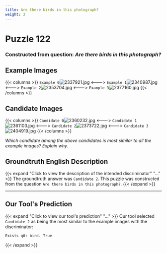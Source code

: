 ```yaml
---
title: Are there birds in this photograph?
weight: 3
---
```


# Puzzle 122
### Constructed from question: _Are there birds in this photograph?_


## Example Images
{{< columns >}}
`Example 0`![2337921.jpg](/gqa_images/2337921.jpg)
<--->
`Example 1`![2340987.jpg](/gqa_images/2340987.jpg)
<--->
`Example 2`![2353704.jpg](/gqa_images/2353704.jpg)
<--->
`Example 3`![2377160.jpg](/gqa_images/2377160.jpg)
{{< /columns >}}

## Candidate Images
{{< columns >}}
`Candidate 0`![2360232.jpg](/gqa_images/2360232.jpg)
<--->
`Candidate 1`![2361103.jpg](/gqa_images/2361103.jpg)
<--->
`Candidate 2`![2373722.jpg](/gqa_images/2373722.jpg)
<--->
`Candidate 3`![2404919.jpg](/gqa_images/2404919.jpg)
{{< /columns >}}

*Which candidate among the above candidates is most similar to all the example images? Explain why.*

## Groundtruth English Description

{{< expand "Click to view the description of the intended discriminator" "..." >}}
The groundtruth answer was `Candidate 2`. This puzzle was constructed from the question `Are there birds in this photograph?`.
{{< /expand >}}

---

## Our Tool's Prediction

{{< expand "Click to view our tool's prediction" "..." >}}
Our tool selected `Candidate 2` as being the most similar to the example images with the discriminator:
```plaintext
Exists q0: bird. True
```
{{< /expand >}}
